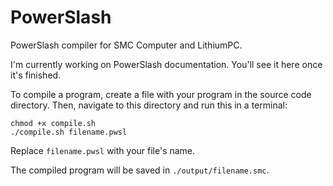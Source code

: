 # PowerSlash
PowerSlash compiler for SMC Computer and LithiumPC.

I'm currently working on PowerSlash documentation. You'll see it here once it's finished.

To compile a program, create a file with your program in the source code directory. Then, navigate to this directory and run this in a terminal:
```
chmod +x compile.sh
./compile.sh filename.pwsl
```
Replace `filename.pwsl` with your file's name.

The compiled program will be saved in `./output/filename.smc`.
